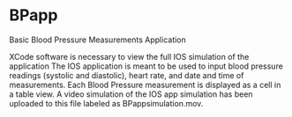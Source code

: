 # BPapp
Basic Blood Pressure Measurements Application

XCode software is necessary to view the full IOS simulation of the application 
The IOS application is meant to be used to input blood pressure readings (systolic and diastolic), heart rate, and date and time of measurements.
Each Blood Pressure measurement is displayed as a cell in a table view. 
A video simulation of the IOS app simulation has been uploaded to this file labeled as BPappsimulation.mov.
